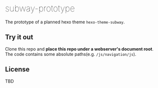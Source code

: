 <h1 style="font-weight: lighter;">subway-prototype</h1>

The prototype of a planned hexo theme `hexo-theme-subway`.

## Try it out

Clone this repo and **place this repo under a webserver's document root**. The code contains some absolute paths(e.g. `/js/navigation/js`).

## License

TBD
